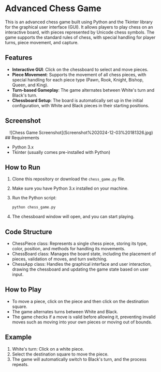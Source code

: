 # Advanced Chess Game

This is an advanced chess game built using Python and the Tkinter library for the graphical user interface (GUI). It allows players to play chess on an interactive board, with pieces represented by Unicode chess symbols. The game supports the standard rules of chess, with special handling for player turns, piece movement, and capture.

## Features

- **Interactive GUI**: Click on the chessboard to select and move pieces.
- **Piece Movement**: Supports the movement of all chess pieces, with special handling for each piece type (Pawn, Rook, Knight, Bishop, Queen, and King).
- **Turn-based Gameplay**: The game alternates between White's turn and Black's turn.
- **Chessboard Setup**: The board is automatically set up in the initial configuration, with White and Black pieces in their starting positions.

## Screenshot
<div align="center">
![Chess Game Screenshot](Screenshot%202024-12-03%20181326.jpg)
</div>
## Requirements

- Python 3.x
- Tkinter (usually comes pre-installed with Python)

## How to Run

1. Clone this repository or download the `chess_game.py` file.
2. Make sure you have Python 3.x installed on your machine.
3. Run the Python script:

   ```bash
   python chess_game.py
4. The chessboard window will open, and you can start playing.

## Code Structure
- ChessPiece class: Represents a single chess piece, storing its type, color, position, and methods for handling its movements.
- ChessBoard class: Manages the board state, including the placement of pieces, validation of moves, and turn switching.
- ChessApp class: Handles the graphical interface and user interaction, drawing the chessboard and updating the game state based on user input.

## How to Play
- To move a piece, click on the piece and then click on the destination square.
- The game alternates turns between White and Black.
- The game checks if a move is valid before allowing it, preventing invalid moves such as moving into your own pieces or moving out of bounds.

## Example
1. White's turn: Click on a white piece.
2. Select the destination square to move the piece.
3. The game will automatically switch to Black's turn, and the process repeats.